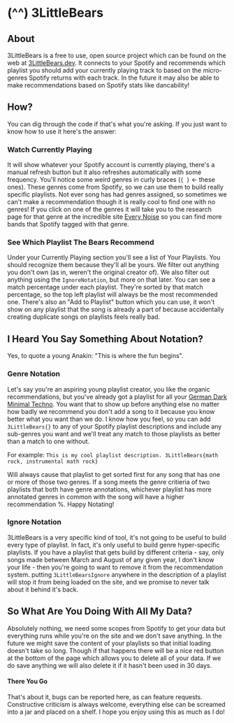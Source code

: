 # (^^) 3LittleBears

## About

3LittleBears is a free to use, open source project which can be found on the web
at [3LittleBears.dev](https://3LittleBears.dev). It connects to your Spotify
and recommends which playlist you should add your currently playing track to
based on the micro-genres Spotify returns with each track. In the future it may
also be able to make recommendations based on Spotify stats like dancability!

## How?

You can dig through the code if that's what you're asking. If you just want to
know how to use it here's the answer:

### Watch Currently Playing

It will show whatever your Spotify account is currently playing, there's a
manual refresh button but it also refreshes automatically with some frequency.
You'll notice some weird genres in curly braces (`{ }` <- these ones). These
genres come from Spotify, so we can use them to build really specific playlists.
Not ever song has had genres assigned, so sometimes we can't make a recommendation
though it is really cool to find one with no genres! If you click on one of the
genres it will take you to the research page for that genre at the incredible
site [Every Noise](https://everynoise.com) so you can find more bands that Spotify
tagged with that genre.

### See Which Playlist The Bears Recommend

Under your Currently Playing section you'll see a list of Your Playlists. You
should recognize them because they'll all be yours. We filter out anything you
don't own (as in, weren't the original creator of). We also filter out anything
using the `IgnoreNotation`, but more on that later. You can see a match percentage
under each playlist. They're sorted by that match percentage, so the top left
playlist will always be the most recommended one. There's also an "Add to Playlist"
button which you can use, it won't show on any playlist that the song is already
a part of because accidentally creating duplicate songs on playlists feels really
bad.

## I Heard You Say Something About Notation?

Yes, to quote a young Anakin: "This is where the fun begins".

### Genre Notation

Let's say you're an aspiring young playlist creator, you like the organic
recommendations, but you've already got a playlist for all your
[German Dark Minimal Techno](https://everynoise.com/research.cgi?mode=genre&name=german+dark+minimal+techno).
You want that to show up before anything else no matter how
badly we recommend you don't add a song to it because you know better
what you want than we do. I know how you feel, so you can add `3LittleBears{}`
to any of your Spotify playlist descriptions and include any sub-genres you want
and we'll treat any match to those playlists as better than a match to one without.

For example: `This is my cool playlist description. 3LittleBears{math rock, instrumental math rock}`

Will always cause that playlist to get sorted first for any song that has one or
more of those two genres. If a song meets the genre critieria of two playlists
that both have genre annotations, whichever playlist has more annotated genres
in common with the song will have a higher recommendation %. Happy Notating!

### Ignore Notation

3LittleBears is a very specific kind of tool, it's not going to be useful to build
every type of playlist. In fact, it's only useful to build genre hyper-specific
playlists. If you have a playlist that gets build by different criteria - say,
only songs made between March and August of any given year, I don't know your life -
then you're going to want to remove it from the recommendation system. putting
`3LittleBearsIgnore` anywhere in the description of a playlist will stop it from
being loaded on the site, and we promise to never talk about it behind it's back.

## So What Are You Doing With All My Data?

Absolutely nothing, we need some scopes from Spotify to get your data but everything
runs while you're on the site and we don't save anything. In the future we might
save the content of your playlists so that initial loading doesn't take so long.
Though if that happens there will be a nice red button at the bottom of the page
which allows you to delete all of your data. If we do save anything we will also
delete it if it hasn't been used in 30 days.

#### There You Go

That's about it, bugs can be reported here, as can feature requests. Constructive
criticism is always welcome, everything else can be screamed into a jar and placed
on a shelf. I hope you enjoy using this as much as I do!
